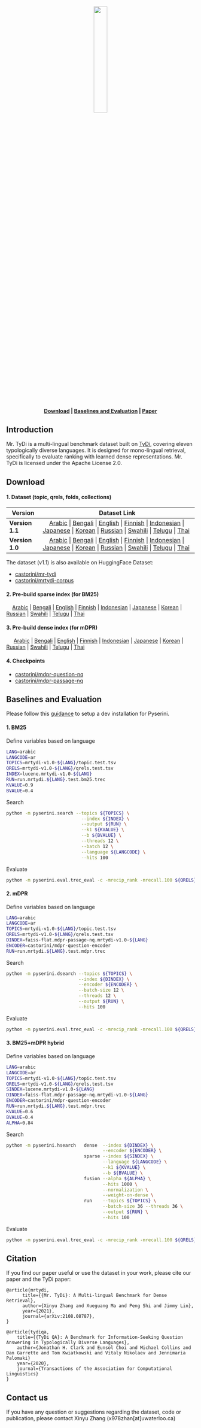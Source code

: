 <p align="center">
    <br>
      <img src="https://user-images.githubusercontent.com/31640436/130242523-edc285f2-beda-4b10-ba2b-6ca5b5d9b6a8.png" width="27%">
    <br>
</p>

<h4 align="center">
    <p>
        <a href="#download">Download</a> |
        <a href="#baselines-and-evaluation">Baselines and Evaluation</a> |
        <a href="https://arxiv.org/abs/2108.08787">Paper</a>
    <p>
</h4>

 
## Introduction
Mr. TyDi is a multi-lingual benchmark dataset built on [TyDi](https://arxiv.org/abs/2003.05002), covering eleven typologically diverse languages.
It is designed for mono-lingual retrieval, specifically to evaluate ranking with learned dense representations.
Mr. TyDi is licensed under the Apache License 2.0. 

## Download 

#### 1. Dataset (topic, qrels, folds, collections)

| Version | Dataset Link | 
|------------|------------------------------------------------------------------------------------------|
|**Version 1.1**| &nbsp;&nbsp;&nbsp;&nbsp;[Arabic](https://git.uwaterloo.ca/jimmylin/mr.tydi/-/raw/master/data/mrtydi-v1.1-arabic.tar.gz) \| [Bengali](https://git.uwaterloo.ca/jimmylin/mr.tydi/-/raw/master/data/mrtydi-v1.1-bengali.tar.gz) \| [English](https://git.uwaterloo.ca/jimmylin/mr.tydi/-/raw/master/data/mrtydi-v1.1-english.tar.gz) \| [Finnish](https://git.uwaterloo.ca/jimmylin/mr.tydi/-/raw/master/data/mrtydi-v1.1-finnish.tar.gz) \| [Indonesian](https://git.uwaterloo.ca/jimmylin/mr.tydi/-/raw/master/data/mrtydi-v1.1-indonesian.tar.gz) \| [Japanese](https://git.uwaterloo.ca/jimmylin/mr.tydi/-/raw/master/data/mrtydi-v1.1-japanese.tar.gz) \| [Korean](https://git.uwaterloo.ca/jimmylin/mr.tydi/-/raw/master/data/mrtydi-v1.1-korean.tar.gz) \| [Russian](https://git.uwaterloo.ca/jimmylin/mr.tydi/-/raw/master/data/mrtydi-v1.1-russian.tar.gz) \| [Swahili](https://git.uwaterloo.ca/jimmylin/mr.tydi/-/raw/master/data/mrtydi-v1.1-swahili.tar.gz) \| [Telugu](https://git.uwaterloo.ca/jimmylin/mr.tydi/-/raw/master/data/mrtydi-v1.1-telugu.tar.gz) \| [Thai](https://git.uwaterloo.ca/jimmylin/mr.tydi/-/raw/master/data/mrtydi-v1.1-thai.tar.gz) |
| **Version 1.0** | &nbsp;&nbsp;&nbsp;&nbsp;[Arabic](https://git.uwaterloo.ca/jimmylin/mr.tydi/-/raw/master/data/mrtydi-v1.0-arabic.tar.gz) \| [Bengali](https://git.uwaterloo.ca/jimmylin/mr.tydi/-/raw/master/data/mrtydi-v1.0-bengali.tar.gz) \| [English](https://git.uwaterloo.ca/jimmylin/mr.tydi/-/raw/master/data/mrtydi-v1.0-english.tar.gz) \| [Finnish](https://git.uwaterloo.ca/jimmylin/mr.tydi/-/raw/master/data/mrtydi-v1.0-finnish.tar.gz) \| [Indonesian](https://git.uwaterloo.ca/jimmylin/mr.tydi/-/raw/master/data/mrtydi-v1.0-indonesian.tar.gz) \| [Japanese](https://git.uwaterloo.ca/jimmylin/mr.tydi/-/raw/master/data/mrtydi-v1.0-japanese.tar.gz) \| [Korean](https://git.uwaterloo.ca/jimmylin/mr.tydi/-/raw/master/data/mrtydi-v1.0-korean.tar.gz) \| [Russian](https://git.uwaterloo.ca/jimmylin/mr.tydi/-/raw/master/data/mrtydi-v1.0-russian.tar.gz) \| [Swahili](https://git.uwaterloo.ca/jimmylin/mr.tydi/-/raw/master/data/mrtydi-v1.0-swahili.tar.gz) \| [Telugu](https://git.uwaterloo.ca/jimmylin/mr.tydi/-/raw/master/data/mrtydi-v1.0-telugu.tar.gz) \| [Thai](https://git.uwaterloo.ca/jimmylin/mr.tydi/-/raw/master/data/mrtydi-v1.0-thai.tar.gz) |

The dataset (v1.1) is also available on HuggingFace Dataset:
- [castorini/mr-tydi](https://huggingface.co/datasets/castorini/mr-tydi)
- [castorini/mrtydi-corpus](https://huggingface.co/datasets/castorini/mr-tydi-corpus)

#### 2. Pre-build sparse index (for BM25)

&nbsp;&nbsp;&nbsp;&nbsp;[Arabic](https://vault.cs.uwaterloo.ca/s/kKed9pzMGPdiHkm/download)
| [Bengali](https://vault.cs.uwaterloo.ca/s/QWsjtMgprLBx6gd/download)
| [English](https://vault.cs.uwaterloo.ca/s/RG3wTom3TBnYbyx/download)
| [Finnish](https://vault.cs.uwaterloo.ca/s/FwCbws5okxsjH5T/download)
| [Indonesian](https://vault.cs.uwaterloo.ca/s/FJLKPZwGKn2wCD5/download)
| [Japanese](https://vault.cs.uwaterloo.ca/s/mYj9g7pJZqGbZXM/download)
| [Korean](https://vault.cs.uwaterloo.ca/s/zKAFt5q8wLjokWq/download)
| [Russian](https://vault.cs.uwaterloo.ca/s/TBMEn2coT9Xoyk8/download)
| [Swahili](https://vault.cs.uwaterloo.ca/s/rpX6TbqrE73yoLp/download)
| [Telugu](https://vault.cs.uwaterloo.ca/s/eWN7ZYpfknRHZEM/download)
| [Thai](https://vault.cs.uwaterloo.ca/s/HnF36dN86SdZKx6/download)

#### 3. Pre-build dense index (for mDPR)

&nbsp;&nbsp;&nbsp;&nbsp; [Arabic](https://vault.cs.uwaterloo.ca/s/JptH9xNcWsEJnto/download)
| [Bengali](https://vault.cs.uwaterloo.ca/s/Q2e8iRc6W2598RA/download) 
| [English](https://vault.cs.uwaterloo.ca/s/YsJeS6EHA4XndHP/download)
| [Finnish](https://vault.cs.uwaterloo.ca/s/EkywkiRTkPHEcHF/download)
| [Indonesian](https://vault.cs.uwaterloo.ca/s/3RJBaDKjmFtEiXQ/download)
| [Japanese](https://vault.cs.uwaterloo.ca/s/iMdqFEatGGKWqJY/download)
| [Korean](https://vault.cs.uwaterloo.ca/s/DWjLygpryrrDmAg/download)
| [Russian](https://vault.cs.uwaterloo.ca/s/saJ9fwdE4Fxy6jD/download) 
| [Swahili](https://vault.cs.uwaterloo.ca/s/P4zpSg3CHp4ckmZ/download)
| [Telugu](https://vault.cs.uwaterloo.ca/s/PrpzZTxgRwyP3EG/download)
| [Thai](https://vault.cs.uwaterloo.ca/s/wT8GSZqY6T8JRqC/download)

#### 4. Checkpoints
- [castorini/mdpr-question-nq](https://huggingface.co/castorini/mdpr-question-nq)
- [castorini/mdpr-passage-nq](https://huggingface.co/castorini/mdpr-passage-nq)


## Baselines and Evaluation
Please follow this [guidance](https://github.com/castorini/pyserini/#development-installation) to setup a dev installation for Pyserini.

#### 1. BM25
Define variables based on language
```bash
LANG=arabic
LANGCODE=ar
TOPICS=mrtydi-v1.0-${LANG}/topic.test.tsv
QRELS=mrtydi-v1.0-${LANG}/qrels.test.tsv
INDEX=lucene.mrtydi-v1.0-${LANG}
RUN=run.mrtydi.${LANG}.test.bm25.trec
KVALUE=0.9
BVALUE=0.4
```

Search
```bash
python -m pyserini.search --topics ${TOPICS} \
                            --index ${INDEX} \
                            --output ${RUN} \
                            --k1 ${KVALUE} \
                            --b ${BVALUE} \
                            --threads 12 \
                            --batch 12 \
                            --language ${LANGCODE} \
                            --hits 100 
```

Evaluate
```bash
python -m pyserini.eval.trec_eval -c -mrecip_rank -mrecall.100 ${QRELS} ${RUN} 
```

#### 2. mDPR
Define variables based on language
```bash
LANG=arabic
LANGCODE=ar
TOPICS=mrtydi-v1.0-${LANG}/topic.test.tsv
QRELS=mrtydi-v1.0-${LANG}/qrels.test.tsv
DINDEX=faiss-flat.mdpr-passage-nq.mrtydi-v1.0-${LANG}
ENCODER=castorini/mdpr-question-encoder
RUN=run.mrtydi.${LANG}.test.mdpr.trec
```

Search
```bash
python -m pyserini.dsearch --topics ${TOPICS} \
                           --index ${DINDEX} \
                           --encoder ${ENCODER} \
                           --batch-size 12 \
                           --threads 12 \
                           --output ${RUN} \
                           --hits 100
```

Evaluate
```bash
python -m pyserini.eval.trec_eval -c -mrecip_rank -mrecall.100 ${QRELS} ${RUN} 
```

#### 3. BM25+mDPR hybrid
Define variables based on language
```bash
LANG=arabic
LANGCODE=ar
TOPICS=mrtydi-v1.0-${LANG}/topic.test.tsv
QRELS=mrtydi-v1.0-${LANG}/qrels.test.tsv
SINDEX=lucene.mrtydi-v1.0-${LANG}
DINDEX=faiss-flat.mdpr-passage-nq.mrtydi-v1.0-${LANG}
ENCODER=castorini/mdpr-question-encoder
RUN=run.mrtydi.${LANG}.test.mdpr.trec
KVALUE=0.6
BVALUE=0.4
ALPHA=0.84
```

Search
```bash
python -m pyserini.hsearch   dense  --index ${DINDEX} \
                                    --encoder ${ENCODER} \
                             sparse --index ${SINDEX} \
                                    --language ${LANGCODE} \
                                    --k1 ${KVALUE} \
                                    --b ${BVALUE} \
                             fusion --alpha ${ALPHA} \
                                    --hits 1000 \
                                    --normalization \
                                    --weight-on-dense \
                             run    --topics ${TOPICS} \
                                    --batch-size 36 --threads 36 \
                                    --output ${RUN} \
                                    --hits 100
```

Evaluate
```bash
python -m pyserini.eval.trec_eval -c -mrecip_rank -mrecall.100 ${QRELS} ${RUN} 
```

## Citation
If you find our paper useful or use the dataset in your work, please cite our paper and the TyDi paper:
```
@article{mrtydi,
      title={{Mr. TyDi}: A Multi-lingual Benchmark for Dense Retrieval}, 
      author={Xinyu Zhang and Xueguang Ma and Peng Shi and Jimmy Lin},
      year={2021},
      journal={arXiv:2108.08787},
}
```
```
@article{tydiqa,
    title={{TyDi QA}: A Benchmark for Information-Seeking Question Answering in Typologically Diverse Languages},
    author={Jonathan H. Clark and Eunsol Choi and Michael Collins and Dan Garrette and Tom Kwiatkowski and Vitaly Nikolaev and Jennimaria Palomaki}
    year={2020},
    journal={Transactions of the Association for Computational Linguistics}
}
```

## Contact us
If you have any question or suggestions regarding the dataset, code or publication, 
please contact Xinyu Zhang (x978zhan[at]uwaterloo.ca)

